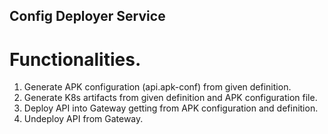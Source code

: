 ## Config Deployer Service


# Functionalities.

1. Generate APK configuration (api.apk-conf) from given definition.
2. Generate K8s artifacts from given definition and APK configuration file.
3. Deploy API into Gateway getting from APK configuration and definition.
4. Undeploy API from Gateway.
